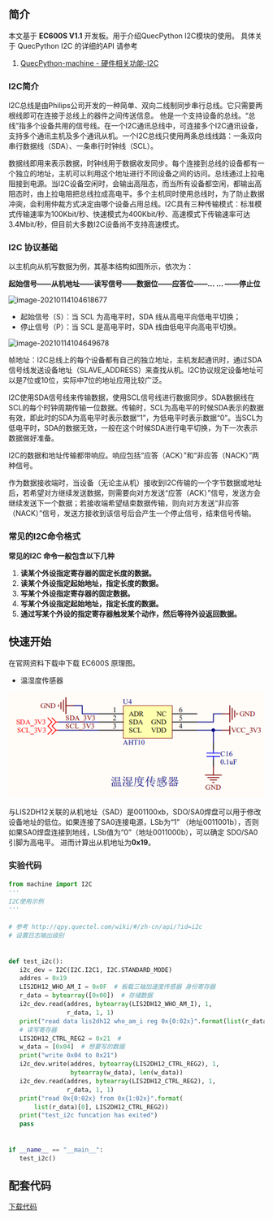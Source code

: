 ## 简介

本文基于 **EC600S V1.1** 开发板。用于介绍QuecPython I2C模块的使用。 具体关于 QuecPython I2C 的详细的API 请参考 
1. [QuecPython-machine - 硬件相关功能-I2C](https://python.quectel.com/wiki/api/#i2c)



### I2C简介

   I2C总线是由Philips公司开发的一种简单、双向二线制同步串行总线。它只需要两根线即可在连接于总线上的器件之间传送信息。
他是一个支持设备的总线。“总线”指多个设备共用的信号线。在一个I2C通讯总线中，可连接多个I2C通讯设备，支持多个通讯主机及多个通讯从机。一个I2C总线只使用两条总线线路：一条双向串行数据线（SDA）、一条串行时钟线（SCL）。

​	数据线即用来表示数据，时钟线用于数据收发同步。每个连接到总线的设备都有一个独立的地址，主机可以利用这个地址进行不同设备之间的访问。总线通过上拉电阻接到电源。当I2C设备空闲时，会输出高阻态，而当所有设备都空闲，都输出高阻态时，由上拉电阻把总线拉成高电平。
​	多个主机同时使用总线时，为了防止数据冲突，会利用仲裁方式决定由哪个设备占用总线。I2C具有三种传输模式：标准模式传输速率为100Kbit/秒、快速模式为400Kbit/秒、高速模式下传输速率可达3.4Mbit/秒，但目前大多数I2C设备尚不支持高速模式。





### I2C 协议基础

以主机向从机写数据为例，其基本结构如图所示，依次为：

**起始信号——从机地址——读写信号——数据位——应答位——… … ——停止位**

![image-20210114104618677](media/image-20210114104618677.png)

- 起始信号（S）：当 SCL 为高电平时，SDA 线从高电平向低电平切换；
- 停止信号（P）：当 SCL 是高电平时，SDA 线由低电平向高电平切换。

![image-20210114104649678](media/image-20210114104649678.png)



帧地址：I2C总线上的每个设备都有自己的独立地址，主机发起通讯时，通过SDA信号线发送设备地址（SLAVE_ADDRESS）来查找从机。I2C协议规定设备地址可以是7位或10位，实际中7位的地址应用比较广泛。

I2C使用SDA信号线来传输数据，使用SCL信号线进行数据同步。SDA数据线在SCL的每个时钟周期传输一位数据。传输时，SCL为高电平的时候SDA表示的数据有效，即此时的SDA为高电平时表示数据“1”，为低电平时表示数据“0”。当SCL为低电平时，SDA的数据无效，一般在这个时候SDA进行电平切换，为下一次表示数据做好准备。

I2C的数据和地址传输都带响应。响应包括“应答（ACK）”和“非应答（NACK）”两种信号。

作为数据接收端时，当设备（无论主从机）接收到I2C传输的一个字节数据或地址后，若希望对方继续发送数据，则需要向对方发送“应答（ACK）”信号，发送方会继续发送下一个数据；若接收端希望结束数据传输，则向对方发送“非应答（NACK）”信号，发送方接收到该信号后会产生一个停止信号，结束信号传输。

### 常见的I2C命令格式

**常见的I2C 命令一般包含以下几种**

1. **读某个外设指定寄存器的固定长度的数据。**
2. **读某个外设指定起始地址，指定长度的数据。**
3. **写某个外设指定寄存器的固定数据。**
4. **写某个外设指定起始地址，指定长度的数据。**
5. **通过写某个外设的指定寄存器触发某个动作，然后等待外设返回数据。**



## 快速开始

在官网资料下载中下载 EC600S 原理图。

- 温湿度传感器

![温湿度传感器](media/Qp_Advanced_development_QuecPythonSub_i2c_bus_02.png)







与LIS2DH12关联的从机地址（SAD）是001100xb，SDO/SA0焊盘可以用于修改设备地址的低位。如果连接了SA0连接电源，LSb为“1” （地址0011001b），否则如果SA0焊盘连接到地线，LSb值为“0”（地址0011000b），可以确定 SDO/SA0  引脚为高电平。 进而计算出从机地址为**0x19**。



### 实验代码

 ```python
from machine import I2C
'''
I2C使用示例 
'''

# 参考 http://qpy.quectel.com/wiki/#/zh-cn/api/?id=i2c
# 设置日志输出级别


def test_i2c():
    i2c_dev = I2C(I2C.I2C1, I2C.STANDARD_MODE)
    addres = 0x19
    LIS2DH12_WHO_AM_I = 0x0F  # 板载三轴加速度传感器 身份寄存器
    r_data = bytearray([0x00])  # 存储数据
    i2c_dev.read(addres, bytearray(LIS2DH12_WHO_AM_I), 1,
                 r_data, 1, 1)
    print("read data lis2dh12 who_am_i reg 0x{0:02x}".format(list(r_data)[0]))
    # 读写寄存器
    LIS2DH12_CTRL_REG2 = 0x21  #
    w_data = [0x04]  # 想要写的数据
    print("write 0x04 to 0x21")
    i2c_dev.write(addres, bytearray(LIS2DH12_CTRL_REG2), 1,
                  bytearray(w_data), len(w_data))
    i2c_dev.read(addres, bytearray(LIS2DH12_CTRL_REG2), 1,
                 r_data, 1, 1)
    print("read 0x{0:02x} from 0x{1:02x}".format(
        list(r_data)[0], LIS2DH12_CTRL_REG2))
    print("test_i2c funcation has exited")
    pass


if __name__ == "__main__":
    test_i2c()

 ```

## 配套代码


<!-- * [下载代码](code/i2c_base.py)  -->

 <a href="zh-cn/QuecPythonSub/code/i2c_base.py" target="_blank">下载代码</a>
